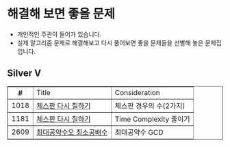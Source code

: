 
# 해결해 보면 좋을 문제
- 개인적인 주관이 들어가 있습니다.
- 실제 알고리즘 문제르 해결해보고 다시 풀어보면 좋을 문제들을 선별해 놓은 문제집 입니다.

## Silver V
<html>
  <body>
    <table border="1">
      <th>
        #
        <td> Title
        <td> Consideration
      </th>
      <tr>
        <td>1018
        <td><a href="https://www.acmicpc.net/problem/1018">체스판 다시 칠하기
        <td>체스판 경우의 수(2가지)
      <tr>
        <td>1181
        <td><a href="https://www.acmicpc.net/problem/1018">체스판 다시 칠하기
        <td> Time Complexity 줄이기
      <tr>
        <td>2609
        <td><a href="https://www.acmicpc.net/problem/2609">최대공약수오 최소공배수
        <td> 최대공약수 GCD
  </body>
</html>
  
